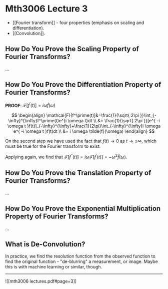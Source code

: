 # Mth3006 Lecture 3

- [[Fourier transform]] - four properties (emphasis on scaling and differentiation).
- [[Convolution]].

## How Do You Prove the Scaling Property of Fourier Transforms?

…

## How Do You Prove the Differentiation Property of Fourier Transforms?

**PROOF**: $\mathcal{F}[f^\prime (t)]=i \omega \tilde{f}(\omega)$

$$
\begin{align}
\mathcal{F}[f^\prime(t)]&=\frac{1}{\sqrt{ 2\pi }}\int_{-\infty}^{\infty}f^\prime(t)e^{i \omega t}dt \\
&= \frac{1}{\sqrt{ 2\pi }}[e^{ -i \omega t }f(t)]_{-\infty}^{\infty}+\frac{1}{2\pi}\int_{-\infty}^{\infty}i \omega e^{ -i \omega t }f(t)dt \\
&= i \omega \tilde{f}(\omega)
\end{align}
$$

On the second step we have used the fact that $f(t)\to {0}$ as $t\to\pm\infty$, which must be true for the Fourier transform to exist.

Applying again, we find that $\mathcal{F}[f^{\prime\prime} (t)]=i \omega \mathcal{F}[f^\prime(t)]=-\omega^2 \tilde{f}(\omega)$.

## How Do You Prove the Translation Property of Fourier Transforms?

…

## How Do You Prove the Exponential Multiplication Property of Fourier Transforms?

…

## What is De-Convolution?

In practice, we find the resolution function from the observed function to find the original function - "de-blurring" a measurement, or image. Maybe this is with machine learning or similar, though.

---

![[mth3006 lectures.pdf#page=3]]
